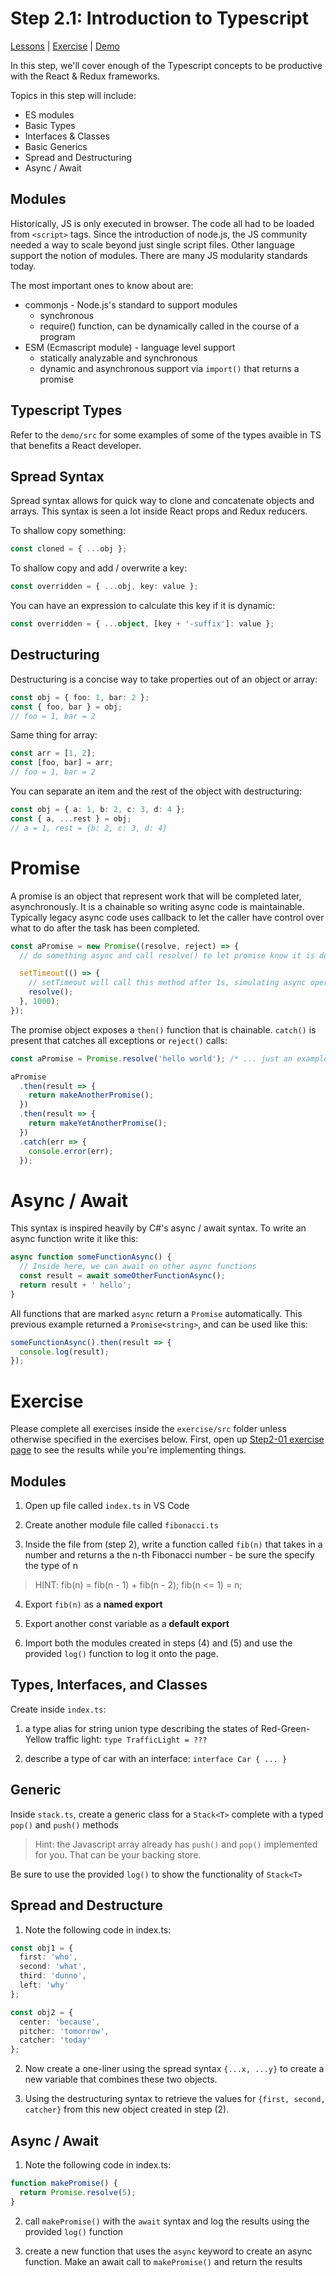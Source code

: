 # Step 2.1: Introduction to Typescript

[Lessons](../) | [Exercise](./exercise/) | [Demo](./demo/)

In this step, we'll cover enough of the Typescript concepts to be productive with the React & Redux frameworks.

Topics in this step will include:

- ES modules
- Basic Types
- Interfaces & Classes
- Basic Generics
- Spread and Destructuring
- Async / Await

## Modules

Historically, JS is only executed in browser. The code all had to be loaded from `<script>` tags. Since the introduction of node.js, the JS community needed a way to scale beyond just single script files. Other language support the notion of modules. There are many JS modularity standards today.

The most important ones to know about are:

- commonjs - Node.js's standard to support modules
  - synchronous
  - require() function, can be dynamically called in the course of a program
- ESM (Ecmascript module) - language level support
  - statically analyzable and synchronous
  - dynamic and asynchronous support via `import()` that returns a promise

## Typescript Types

Refer to the `demo/src` for some examples of some of the types avaible in TS that benefits a React developer.

## Spread Syntax

Spread syntax allows for quick way to clone and concatenate objects and arrays. This syntax is seen a lot inside React props and Redux reducers.

To shallow copy something:

```ts
const cloned = { ...obj };
```

To shallow copy and add / overwrite a key:

```ts
const overridden = { ...obj, key: value };
```

You can have an expression to calculate this key if it is dynamic:

```ts
const overridden = { ...object, [key + '-suffix']: value };
```

## Destructuring

Destructuring is a concise way to take properties out of an object or array:

```ts
const obj = { foo: 1, bar: 2 };
const { foo, bar } = obj;
// foo = 1, bar = 2
```

Same thing for array:

```ts
const arr = [1, 2];
const [foo, bar] = arr;
// foo = 1, bar = 2
```

You can separate an item and the rest of the object with destructuring:

```ts
const obj = { a: 1, b: 2, c: 3, d: 4 };
const { a, ...rest } = obj;
// a = 1, rest = {b: 2, c: 3, d: 4}
```

# Promise

A promise is an object that represent work that will be completed later, asynchronously. It is a chainable so writing async code is maintainable. Typically legacy async code uses callback to let the caller have control over what to do after the task has been completed.

```ts
const aPromise = new Promise((resolve, reject) => {
  // do something async and call resolve() to let promise know it is done

  setTimeout(() => {
    // setTimeout will call this method after 1s, simulating async operation like network calls
    resolve();
  }, 1000);
});
```

The promise object exposes a `then()` function that is chainable. `catch()` is present that catches all exceptions or `reject()` calls:

```ts
const aPromise = Promise.resolve('hello world'); /* ... just an example promise */

aPromise
  .then(result => {
    return makeAnotherPromise();
  })
  .then(result => {
    return makeYetAnotherPromise();
  })
  .catch(err => {
    console.error(err);
  });
```

# Async / Await

This syntax is inspired heavily by C#'s async / await syntax. To write an async function write it like this:

```ts
async function someFunctionAsync() {
  // Inside here, we can await on other async functions
  const result = await someOtherFunctionAsync();
  return result + ' hello';
}
```

All functions that are marked `async` return a `Promise` automatically. This previous example returned a `Promise<string>`, and can be used like this:

```ts
someFunctionAsync().then(result => {
  console.log(result);
});
```

# Exercise

Please complete all exercises inside the `exercise/src` folder unless otherwise specified in the exercises below. First, open up [Step2-01 exercise page](http://localhost:8080/step2-01/exercise/) to see the results while you're implementing things.

## Modules

1. Open up file called `index.ts` in VS Code

2. Create another module file called `fibonacci.ts`

3. Inside the file from (step 2), write a function called `fib(n)` that takes in a number and returns a the n-th Fibonacci number - be sure the specify the type of n

> HINT: fib(n) = fib(n - 1) + fib(n - 2); fib(n <= 1) = n;

4. Export `fib(n)` as a **named export**

5. Export another const variable as a **default export**

6. Import both the modules created in steps (4) and (5) and use the provided `log()` function to log it onto the page.

## Types, Interfaces, and Classes

Create inside `index.ts`:

1. a type alias for string union type describing the states of Red-Green-Yellow traffic light: `type TrafficLight = ???`

2. describe a type of car with an interface: `interface Car { ... }`

## Generic

Inside `stack.ts`, create a generic class for a `Stack<T>` complete with a typed `pop()` and `push()` methods

> Hint: the Javascript array already has `push()` and `pop()` implemented for you. That can be your backing store.

Be sure to use the provided `log()` to show the functionality of `Stack<T>`

## Spread and Destructure

1. Note the following code in index.ts:

```ts
const obj1 = {
  first: 'who',
  second: 'what',
  third: 'dunno',
  left: 'why'
};

const obj2 = {
  center: 'because',
  pitcher: 'tomorrow',
  catcher: 'today'
};
```

2. Now create a one-liner using the spread syntax `{...x, ...y}` to create a new variable that combines these two objects.

3. Using the destructuring syntax to retrieve the values for `{first, second, catcher}` from this new object created in step (2).

## Async / Await

1. Note the following code in index.ts:

```ts
function makePromise() {
  return Promise.resolve(5);
}
```

2. call `makePromise()` with the `await` syntax and log the results using the provided `log()` function

3. create a new function that uses the `async` keyword to create an async function. Make an await call to `makePromise()` and return the results
